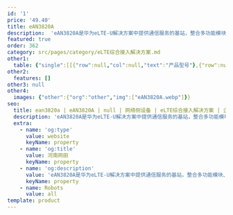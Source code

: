 ```yaml
---
id: '1'
price: '49.40'
title: eAN3820A
description:  'eAN3820A是华为eLTE-U解决方案中提供通信服务的基站，整合多功能模块、融合多元技术、面向未来移动网络发展的基于Unlicensed频谱的新产品。主要完成无线接入功能，包括管理空中接口、接入控制、用户资源分配等无线资源管理功能。'
featured: true
order: 362
category: src/pages/category/eLTE综合接入解决方案.md
other1: 
  table: {"single":[[{"row":null,"col":null,"text":"产品型号"},{"row":null,"col":"2","text":"eAN3820A"}],[{"row":"2","col":null,"text":"尺寸"},{"row":null,"col":null,"text":"高"},{"row":null,"col":null,"text":"直径"}],[{"row":null,"col":null,"text":"230mm"},{"row":null,"col":null,"text":"165mm"}],[{"row":null,"col":null,"text":"重量"},{"row":null,"col":"2","text":"≤5 kg"}],[{"row":null,"col":null,"text":"输入电源"},{"row":null,"col":"2","text":"PoE++供电\n电压范围：-42.5V DC~-57V DC"}],[{"row":null,"col":null,"text":"传输接口"},{"row":null,"col":"2","text":"1个FE/GE0电口，1个FE/GE1光口（FE接口预留，软件暂不支持）。"}],[{"row":null,"col":null,"text":"功耗"},{"row":null,"col":"2","text":"≤65 W"}],[{"row":null,"col":null,"text":"制式"},{"row":null,"col":"2","text":"LTE(TDD)"}],[{"row":null,"col":null,"text":"频率范围"},{"row":null,"col":"2","text":"5.725GHz～5.850GHz"}],[{"row":null,"col":null,"text":"单基站最大小区数"},{"row":null,"col":"2","text":"4小区"}],[{"row":null,"col":null,"text":"每小区支持的带宽"},{"row":null,"col":"2","text":"20MHz"}],[{"row":null,"col":null,"text":"最大接入用户数"},{"row":null,"col":"2","text":"192个/小区（RRC Connected）\n384个/基站（RRC Connected）"}],[{"row":null,"col":null,"text":"最大并发用户数"},{"row":null,"col":"2","text":"64个/小区\n128个/基站"}]]}
other2:
  features: []
other3: null
other4:
  images: {"other":{"org":"other","img":["eAN3820A.webp"]}}
seo:
  title: ean3820a | eAN3820A | null | 网络侧设备 | eLTE综合接入解决方案 | 企业无线
  description: 'eAN3820A是华为eLTE-U解决方案中提供通信服务的基站，整合多功能模块、融合多元技术、面向未来移动网络发展的基于Unlicensed频谱的新产品。主要完成无线接入功能，包括管理空中接口、接入控制、用户资源分配等无线资源管理功能。'
  extra:
    - name: 'og:type'
      value: website
      keyName: property
    - name: 'og:title'
      value: 河南网田
      keyName: property
    - name: 'og:description'
      value: 'eAN3820A是华为eLTE-U解决方案中提供通信服务的基站，整合多功能模块、融合多元技术、面向未来移动网络发展的基于Unlicensed频谱的新产品。主要完成无线接入功能，包括管理空中接口、接入控制、用户资源分配等无线资源管理功能。'
      keyName: property
    - name: Robots
      value: all
template: product
---
```

